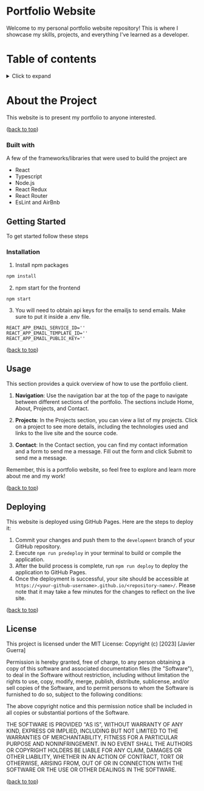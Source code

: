 # Portfolio Website
<a name="top"></a>

Welcome to my personal portfolio website repository! This is where I showcase my skills, projects, and everything I've learned as a developer.

# Table of contents
<details>
  <summary>Click to expand</summary>
  
  1. [About The Project](#about-the-project)
     - [Built With](#built-with)
     <!-- - [Wireframe](#wireframe) -->
  2. [Getting Started](#getting-started)
     - [Prerequisites](#prerequisites)
     - [Installation](#installation)
  3. [Usage](#usage)
  4. [Deploying](#deploying)
  5. [License](#license)
</details>

# About the Project
<a name="about-the-project"></a>
This website is to present my portfolio to anyone interested.
<p align="left">(<a href="#top">back to top</a>)</p>

### Built with
<a name="built-with"></a>
A few of the frameworks/libraries that were used to build the project are
* React
* Typescript
* Node.js
* React Redux 
* React Router
* EsLint and AirBnb
<!-- ### wireframe
  ### Getting Started The App build out with simple wireframes using Figma.
<img width="328" alt="wire-frame-frontend" src=""> -->

## Getting Started
<a name="getting-started"></a>
To get started follow these steps

### Installation
<a name="installation"></a>

1. Install npm packages
  ```sh
  npm install
  ```
2. npm start for the frontend
```
npm start
```
3. You will need to obtain api keys for the emailjs to send emails. Make sure to put it inside a .env file.
```
REACT_APP_EMAIL_SERVICE_ID=''
REACT_APP_EMAIL_TEMPLATE_ID=''
REACT_APP_EMAIL_PUBLIC_KEY=''
```
<p align="left">(<a href="#top">back to top</a>)</p>

## Usage

This section provides a quick overview of how to use the portfolio client.

1. **Navigation**: Use the navigation bar at the top of the page to navigate between different sections of the portfolio. The sections include Home, About, Projects, and Contact.

2. **Projects**: In the Projects section, you can view a list of my projects. Click on a project to see more details, including the technologies used and links to the live site and the source code.

3. **Contact**: In the Contact section, you can find my contact information and a form to send me a message. Fill out the form and click Submit to send me a message.

Remember, this is a portfolio website, so feel free to explore and learn more about me and my work!

<p align="left">(<a href="#top">back to top</a>)</p>

## Deploying
This website is deployed using GitHub Pages. Here are the steps to deploy it:

1. Commit your changes and push them to the `development` branch of your GitHub repository.
2. Execute `npm run predeploy` in your terminal to build or compile the application.
3. After the build process is complete, run `npm run deploy` to deploy the application to GitHub Pages.
4. Once the deployment is successful, your site should be accessible at `https://<your-github-username>.github.io/<repository-name>/`.
Please note that it may take a few minutes for the changes to reflect on the live site.

<p align="left">(<a href="#top">back to top</a>)</p>

## License

This project is licensed under the MIT License:
Copyright (c) [2023] [Javier Guerra]

Permission is hereby granted, free of charge, to any person obtaining a copy of this software and associated documentation files (the "Software"), to deal in the Software without restriction, including without limitation the rights to use, copy, modify, merge, publish, distribute, sublicense, and/or sell copies of the Software, and to permit persons to whom the Software is furnished to do so, subject to the following conditions:

The above copyright notice and this permission notice shall be included in all copies or substantial portions of the Software.

THE SOFTWARE IS PROVIDED "AS IS", WITHOUT WARRANTY OF ANY KIND, EXPRESS OR IMPLIED, INCLUDING BUT NOT LIMITED TO THE WARRANTIES OF MERCHANTABILITY, FITNESS FOR A PARTICULAR PURPOSE AND NONINFRINGEMENT. IN NO EVENT SHALL THE AUTHORS OR COPYRIGHT HOLDERS BE LIABLE FOR ANY CLAIM, DAMAGES OR OTHER LIABILITY, WHETHER IN AN ACTION OF CONTRACT, TORT OR OTHERWISE, ARISING FROM, OUT OF OR IN CONNECTION WITH THE SOFTWARE OR THE USE OR OTHER DEALINGS IN THE SOFTWARE.

<p align="left">(<a href="#top">back to top</a>)</p>

